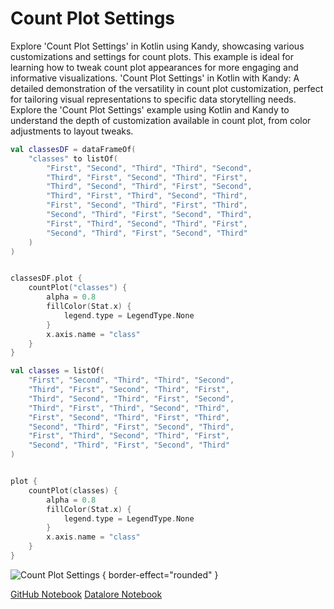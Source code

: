 # Count Plot Settings

<web-summary>
Explore 'Count Plot Settings' in Kotlin using Kandy, showcasing various customizations and settings for count plots.
This example is ideal for learning how to tweak count plot appearances for more engaging and informative visualizations.
</web-summary>

<card-summary>
'Count Plot Settings' in Kotlin with Kandy: A detailed demonstration of the versatility in count plot customization,
perfect for tailoring visual representations to specific data storytelling needs.
</card-summary>

<link-summary>
Explore the 'Count Plot Settings' example using Kotlin and Kandy to understand the depth of customization available in count plot, from color adjustments to layout tweaks.
</link-summary>


<!---IMPORT org.jetbrains.kotlinx.kandy.letsplot.samples.CountPlot-->

<!---FUN countPlot_settings-->
<tabs>
<tab title="Dataframe">

```kotlin
val classesDF = dataFrameOf(
    "classes" to listOf(
        "First", "Second", "Third", "Third", "Second",
        "Third", "First", "Second", "Third", "First",
        "Third", "Second", "Third", "First", "Second",
        "Third", "First", "Third", "Second", "Third",
        "First", "Second", "Third", "First", "Third",
        "Second", "Third", "First", "Second", "Third",
        "First", "Third", "Second", "Third", "First",
        "Second", "Third", "First", "Second", "Third"
    )
)


classesDF.plot {
    countPlot("classes") {
        alpha = 0.8
        fillColor(Stat.x) {
            legend.type = LegendType.None
        }
        x.axis.name = "class"
    }
}
```

</tab>
<tab title="Collections">

```kotlin
val classes = listOf(
    "First", "Second", "Third", "Third", "Second",
    "Third", "First", "Second", "Third", "First",
    "Third", "Second", "Third", "First", "Second",
    "Third", "First", "Third", "Second", "Third",
    "First", "Second", "Third", "First", "Third",
    "Second", "Third", "First", "Second", "Third",
    "First", "Third", "Second", "Third", "First",
    "Second", "Third", "First", "Second", "Third"
)


plot {
    countPlot(classes) {
        alpha = 0.8
        fillColor(Stat.x) {
            legend.type = LegendType.None
        }
        x.axis.name = "class"
    }
}
```

</tab></tabs>
<!---END-->


![Count Plot Settings](countPlot_settings.svg) { border-effect="rounded" }

<seealso style="cards">
       <category ref="example-ktnb">
           <a href="https://github.com/Kotlin/kandy/blob/main/examples/notebooks/lets-plot/samples/countPlot/countPlot_settings.ipynb" summary="View the notebook on our GitHub repository">GitHub Notebook</a>
           <a href="https://datalore.jetbrains.com/report/static/KQKedA4jDrKu63O53gEN0z/R93sslqKTUeW5fXxYU22aj" summary="Experiment with this example on Datalore">Datalore Notebook</a>
       </category>
</seealso>
